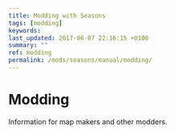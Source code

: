```yaml
---
title: Modding with Seasons
tags: [modding]
keywords:
last_updated: 2017-06-07 22:16:15 +0100
summary: ""
ref: modding
permalink: /mods/seasons/manual/modding/
---
```


# Modding

Information for map makers and other modders.
